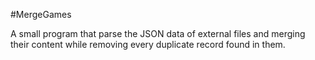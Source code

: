 #MergeGames

A small program that parse the JSON data of external files and merging their content while removing every duplicate record found in them.
